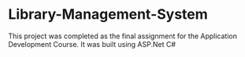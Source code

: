 # Library-Management-System
This project was completed as the final assignment for the Application Development Course.
It was built using ASP.Net C#
